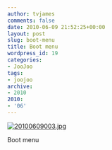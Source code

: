 ```yaml
---
author: tvjames
comments: false
date: 2010-06-09 21:52:25+00:00
layout: post
slug: boot-menu
title: Boot menu
wordpress_id: 19
categories:
- JooJoo
tags:
- joojoo
archive: 
- 2010
2010:
- '06'
---
```


[![20100609003.jpg](//i1370.photobucket.com/albums/ag258/thomasvjames/20100609003_zps62e82197.jpg)](http://s1370.photobucket.com/user/thomasvjames/media/20100609003_zps62e82197.jpg.html "photo 20100609003_zps62e82197.jpg")

Boot menu
